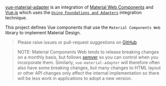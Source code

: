 [vue-material-adapter](https://github.com/pgbross/vue-material-adapter) is an integration of
[Material Web Components](https://material.io/components/web/)
and [Vue.js](https://vuejs.org) which uses the
[`Using Foundations and Adapters`](https://github.com/material-components/material-components-web/blob/master/docs/integrating-into-frameworks.md#the-advanced-approach-using-foundations-and-adapters) integration technique.

This project defines Vue components that use the `Material Components Web` library to implement Material Design.

> Please raise issues or pull-request suggestions on [GitHub](https://github.com/pgbross/vue-material-adapter/issues)

> NOTE: Material Components Web tends to release breaking changes on a monthly basis, but follows
> [semver](https://semver.org/) so you can control when you incorporate them.
> Similarly, `vue-material-adapter` will therefore often also have some breaking changes, but many changes to HTML layout
> or other API changes only affect the internal implementation so there will be less work in applications to adopt a new version.
